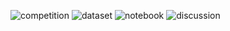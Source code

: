 
<!--
**Gary-Deeplearning/Gary-Deeplearning** is a ✨ _special_ ✨ repository because its `README.md` (this file) appears on your GitHub profile.

Here are some ideas to get you started:

- 🔭 I’m currently working on ...
- 🌱 I’m currently learning ...
- 👯 I’m looking to collaborate on ...
- 🤔 I’m looking for help with ...
- 💬 Ask me about ...
- 📫 How to reach me: ...
- 😄 Pronouns: ...
- ⚡ Fun fact: ...
-->
	
![competition](https://road-to-kaggle-grandmaster.vercel.app/api/badges/christofhenkel/competition/light)
![dataset](https://road-to-kaggle-grandmaster.vercel.app/api/badges/andrewmvd/dataset/light)
![notebook](https://road-to-kaggle-grandmaster.vercel.app/api/badges/cdeotte/notebook/light)
![discussion](https://road-to-kaggle-grandmaster.vercel.app/api/badges/cdeotte/discussion/light)
